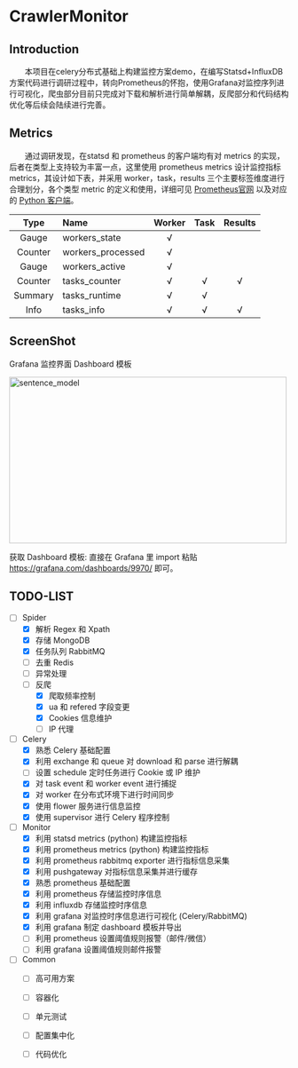# CrawlerMonitor

## Introduction
&emsp;&emsp;本项目在celery分布式基础上构建监控方案demo，在编写Statsd+InfluxDB方案代码进行调研过程中，转向Prometheus的怀抱，使用Grafana对监控序列进行可视化，爬虫部分目前只完成对下载和解析进行简单解耦，反爬部分和代码结构优化等后续会陆续进行完善。  

## Metrics
&emsp;&emsp;通过调研发现，在statsd 和 prometheus 的客户端均有对 metrics 的实现，后者在类型上支持较为丰富一点，这里使用 prometheus metrics 设计监控指标 metrics，其设计如下表，并采用 worker，task，results 三个主要标签维度进行合理划分，各个类型 metric 的定义和使用，详细可见 [Prometheus官网](https://prometheus.io/docs/concepts/metric_types/) 以及对应的 [Python 客户端](https://github.com/prometheus/client_python)。  


|Type|Name|Worker|Task|Results|
|:--:|:---|:----:|:--:|:-----:|
|Gauge|workers_state|√|||
|Counter|workers_processed|√|||
|Gauge|workers_active|√|||
|Counter|tasks_counter|√|√|√|
|Summary|tasks_runtime|√|√||
|Info|tasks_info|√|√|√|  
  

## ScreenShot
Grafana 监控界面 Dashboard 模板  

<img src="https://drive.google.com/uc?export=view&id=18DeLCoc08Gws6hPjOfpCTTALIiS6QC2B" width = "500" height = "300" alt="sentence_model" align=center />  

获取 Dashboard 模板: 直接在 Grafana 里 import 粘贴 https://grafana.com/dashboards/9970/ 即可。

## TODO-LIST
- [ ] Spider
  - [x] 解析 Regex 和 Xpath
  - [x] 存储 MongoDB
  - [x] 任务队列 RabbitMQ
  - [ ] 去重 Redis
  - [ ] 异常处理
  - [ ] 反爬
    - [x] 爬取频率控制
    - [x] ua 和 refered 字段变更
    - [x] Cookies 信息维护
    - [ ] IP 代理

- [ ] Celery
  - [x] 熟悉 Celery 基础配置
  - [x] 利用 exchange 和 queue 对 download 和 parse 进行解耦
  - [ ] 设置 schedule 定时任务进行 Cookie 或 IP 维护
  - [x] 对 task event 和 worker event 进行捕捉
  - [x] 对 worker 在分布式环境下进行时间同步
  - [x] 使用 flower 服务进行信息监控
  - [x] 使用 supervisor 进行 Celery 程序控制

- [ ] Monitor
  - [x] 利用 statsd metrics (python) 构建监控指标 
  - [x] 利用 prometheus metrics (python) 构建监控指标
  - [x] 利用 prometheus rabbitmq exporter 进行指标信息采集
  - [x] 利用 pushgateway 对指标信息采集并进行缓存
  - [x] 熟悉 prometheus 基础配置
  - [x] 利用 prometheus 存储监控时序信息
  - [x] 利用 influxdb 存储监控时序信息
  - [x] 利用 grafana 对监控时序信息进行可视化 (Celery/RabbitMQ)
  - [x] 利用 grafana 制定 dashboard 模板并导出
  - [ ] 利用 prometheus 设置阈值规则报警（邮件/微信）
  - [ ] 利用 grafana 设置阈值规则邮件报警
  
 - [ ] Common
   - [ ] 高可用方案
   - [ ] 容器化
   - [ ] 单元测试
   - [ ] 配置集中化
   - [ ] 代码优化 
   
